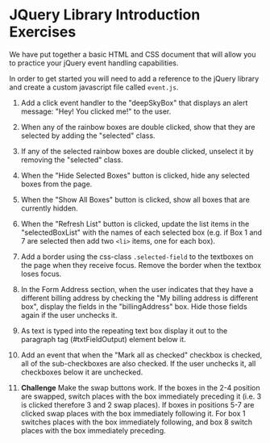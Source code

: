 # JQuery Library Introduction Exercises

We have put together a basic HTML and CSS document that will allow you to practice your jQuery event handling capabilities.

In order to get started you will need to add a reference to the jQuery library and create a custom javascript file called `event.js`.

1. Add a click event handler to the "deepSkyBox" that displays an alert message: "Hey! You clicked me!" to the user. 

2. When any of the rainbow boxes are double clicked, show that they are selected by adding the "selected" class.

3. If any of the selected rainbow boxes are double clicked, unselect it by removing the "selected" class.     

4. When the "Hide Selected Boxes" button is clicked, hide any selected boxes from the page.

5. When the "Show All Boxes" button is clicked, show all boxes that are currently hidden.

6. When the "Refresh List" button is clicked, update the list items in the "selectedBoxList" with the names of each selected box (e.g. if Box 1 and 7 are selected then add two `<li>` items, one for each box).  

7. Add a border using the css-class `.selected-field` to the textboxes on the page when they receive focus. Remove the border when the textbox loses focus.

8. In the Form Address section, when the user indicates that they have a different billing address by checking the "My billing address is different box", display the fields in the "billingAddress" box. Hide those fields again if the user unchecks it.  

9. As text is typed into the repeating text box display it out to the paragraph tag (#txtFieldOutput) element below it.

10. Add an event that when the "Mark all as checked" checkbox is checked, all of the sub-checkboxes are also checked.  If the user unchecks it, all checkboxes below it are unchecked. 

11. **Challenge** Make the swap buttons work. If the boxes in the 2-4 position are swapped, switch places with the box immediately preceding it (i.e. 3 is clicked therefore 3 and 2 swap places). If boxes in positions 5-7 are clicked swap places with the box immediately following it. For box 1 switches places with the box immediately following, and box 8 switch places with the box immediately preceding.